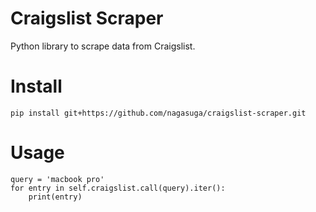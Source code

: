 Craigslist Scraper
==================

Python library to scrape data from Craigslist.


Install
=======

```
pip install git+https://github.com/nagasuga/craigslist-scraper.git
```

Usage
=====

```
query = 'macbook pro'
for entry in self.craigslist.call(query).iter():
    print(entry)
```
